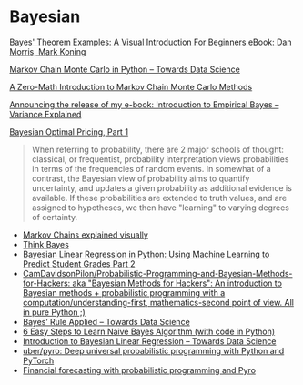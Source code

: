 # Bayesian

[Bayes' Theorem Examples: A Visual Introduction For Beginners eBook: Dan Morris, Mark Koning](https://www.amazon.com/Bayes-Theorem-Examples-Introduction-Beginners-ebook/dp/B01LZ1T9IX/ref=pd_sim_351_10?_encoding=UTF8&psc=1&refRID=WRCWX18NFNVC79YXG5YM)

[Markov Chain Monte Carlo in Python – Towards Data Science](https://towardsdatascience.com/markov-chain-monte-carlo-in-python-44f7e609be98)

[A Zero-Math Introduction to Markov Chain Monte Carlo Methods](https://towardsdatascience.com/a-zero-math-introduction-to-markov-chain-monte-carlo-methods-dcba889e0c50)

[Announcing the release of my e-book: Introduction to Empirical Bayes – Variance Explained](http://varianceexplained.org/r/empirical-bayes-book/)

[Bayesian Optimal Pricing, Part 1](https://cscherrer.github.io/post/max-profit/)

> When referring to probability, there are 2 major schools of thought: classical, or frequentist, probability interpretation views probabilities in terms of the frequencies of random events. In somewhat of a contrast, the Bayesian view of probability aims to quantify uncertainty, and updates a given probability as additional evidence is available. If these probabilities are extended to truth values, and are assigned to hypotheses, we then have "learning" to varying degrees of certainty.

* [Markov Chains explained visually](http://setosa.io/ev/markov-chains/)
* [Think Bayes](https://www.dropbox.com/s/i9begmuqbyh7tb2/Think%20Bayes%20-%20Bayesian%20Statistics%20Made%20Simple.pdf?dl=0)
* [Bayesian Linear Regression in Python: Using Machine Learning to Predict Student Grades Part 2](https://towardsdatascience.com/bayesian-linear-regression-in-python-using-machine-learning-to-predict-student-grades-part-2-b72059a8ac7e)
* [CamDavidsonPilon/Probabilistic-Programming-and-Bayesian-Methods-for-Hackers: aka "Bayesian Methods for Hackers": An introduction to Bayesian methods + probabilistic programming with a computation/understanding-first, mathematics-second point of view. All in pure Python ;\)](https://github.com/CamDavidsonPilon/Probabilistic-Programming-and-Bayesian-Methods-for-Hackers)
* [Bayes’ Rule Applied – Towards Data Science](https://towardsdatascience.com/bayes-rule-applied-75965e4482ff)
*  [6 Easy Steps to Learn Naive Bayes Algorithm \(with code in Python\)](https://www.analyticsvidhya.com/blog/2017/09/naive-bayes-explained/)
* [Introduction to Bayesian Linear Regression – Towards Data Science](https://towardsdatascience.com/introduction-to-bayesian-linear-regression-e66e60791ea7)
* [uber/pyro: Deep universal probabilistic programming with Python and PyTorch](https://github.com/uber/pyro)
* [Financial forecasting with probabilistic programming and Pyro](https://medium.com/@alexrachnog/financial-forecasting-with-probabilistic-programming-and-pyro-db68ab1a1dba)


